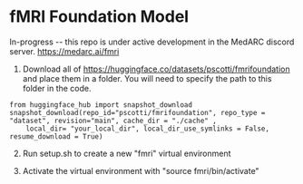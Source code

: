 # fMRI Foundation Model

In-progress -- this repo is under active development in the MedARC discord server. https://medarc.ai/fmri

1. Download all of https://huggingface.co/datasets/pscotti/fmrifoundation and place them in a folder. You will need to specify the path to this folder in the code.

```
from huggingface_hub import snapshot_download
snapshot_download(repo_id="pscotti/fmrifoundation", repo_type = "dataset", revision="main", cache_dir = "./cache" ,
    local_dir= "your_local_dir", local_dir_use_symlinks = False, resume_download = True)
```

2. Run setup.sh to create a new "fmri" virtual environment

3. Activate the virtual environment with "source fmri/bin/activate"
